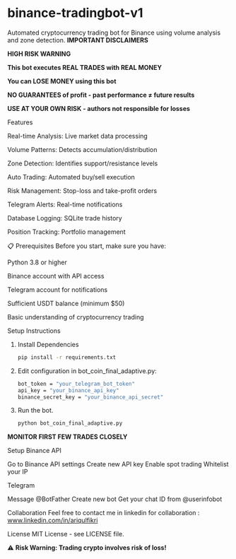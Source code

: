 # binance-tradingbot-v1
Automated cryptocurrency trading bot for Binance using volume analysis and zone detection.
 **IMPORTANT DISCLAIMERS**

**HIGH RISK WARNING**

**This bot executes REAL TRADES with REAL MONEY**

**You can LOSE MONEY using this bot**

**NO GUARANTEES of profit - past performance ≠ future results**

**USE AT YOUR OWN RISK - authors not responsible for losses**



 Features

Real-time Analysis: Live market data processing

Volume Patterns: Detects accumulation/distribution

Zone Detection: Identifies support/resistance levels

Auto Trading: Automated buy/sell execution

Risk Management: Stop-loss and take-profit orders

Telegram Alerts: Real-time notifications

Database Logging: SQLite trade history

Position Tracking: Portfolio management


📋 Prerequisites
Before you start, make sure you have:

Python 3.8 or higher

Binance account with API access

Telegram account for notifications

Sufficient USDT balance (minimum $50)

Basic understanding of cryptocurrency trading

Setup Instructions
1. Install Dependencies
   ```bash
   pip install -r requirements.txt
2. Edit configuration in bot_coin_final_adaptive.py:
   ```bash
   bot_token = "your_telegram_bot_token"
   api_key = "your_binance_api_key"
   binance_secret_key = "your_binance_api_secret"
3. Run the bot.
   ```bash
   python bot_coin_final_adaptive.py
   
**MONITOR FIRST FEW TRADES CLOSELY**

Setup
Binance API

Go to Binance API settings
Create new API key
Enable spot trading
Whitelist your IP

Telegram

Message @BotFather
Create new bot
Get your chat ID from @userinfobot

Collaboration
Feel free to contact me in linkedin for collaboration : www.linkedin.com/in/ariqulfikri

License
MIT License - see LICENSE file.

⚠️ **Risk Warning: Trading crypto involves risk of loss!**
